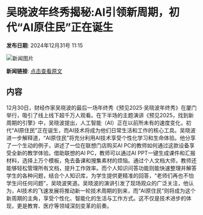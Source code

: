# 吴晓波年终秀揭秘:AI引领新周期，初代“AI原住民”正在诞生

**发布日期**: 2024年12月31号 11:15

![新闻图片](https://pic.chinaz.com/picmap/202306131739267043_0.jpg)

**新闻链接**: [点击查看原文](https://www.aibase.com/zh/news/14379)

## 内容

12月30日，财经作家吴晓波的最后一场年终秀《预见2025·吴晓波年终秀》在厦门举行，吸引了线上线下超千万人观看。在下半场的主题演讲《预见2025，找到新周期的引擎》中，吴晓波提出，人工智能（AI）正在以前所未有的速度变化，初代“AI原住民”正在诞生，而AI技术将成为他们日常生活和工作的核心工具。吴晓波进一步解释道，“AI原住民”将充分利用AI技术享受个性化学习和生命体验。他分享了一个生动的例子，讲述了一位在联想门店购买AI PC的教师如何通过这款设备享受全新的教学体验。借助联想的AI PC，教师可以通过AI PPT一键生成课件和汇报材料，选择上万个模板，免去备课和搜集素材的烦恼。通过个人文档大师，教师还能够轻松管理所有文档，提升工作效率。而个人知识问答功能则能快速整理并解答学生的各种问题，结合个人知识库，为学生提供更精准的回答，“老师们再也不怕学生问任何问题”，吴晓波笑道。吴晓波的演讲引发了现场观众的广泛关注，他认为，AI技术的飞速发展将推动新一轮技术周期的到来，而“AI原住民”则将成为这个新周期的主角，享受个性化、智能化的生活与工作方式。这不仅是技术进步的体现，更是教育、医疗等领域深刻变革的前奏。
